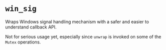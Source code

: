 # `win_sig`
Wraps Windows signal handling mechanism with a safer and easier to understand callback API.

Not for serious usage yet, especially since `unwrap` is invoked on some of the `Mutex` operations.
